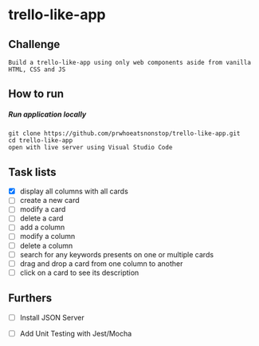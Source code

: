 # trello-like-app

## Challenge
```
Build a trello-like-app using only web components aside from vanilla HTML, CSS and JS
```

## How to run

##### Run application locally
```
git clone https://github.com/prwhoeatsnonstop/trello-like-app.git
cd trello-like-app
open with live server using Visual Studio Code
```

## Task lists
- [x] display all columns with all cards
- [ ] create a new card
- [ ] modify a card
- [ ] delete a card
- [ ] add a column
- [ ] modify a column
- [ ] delete a column
- [ ] search for any keywords presents on one or multiple cards
- [ ] drag and drop a card from one column to another
- [ ] click on a card to see its description

## Furthers
- [ ] Install JSON Server
- [ ] Add Unit Testing with Jest/Mocha


